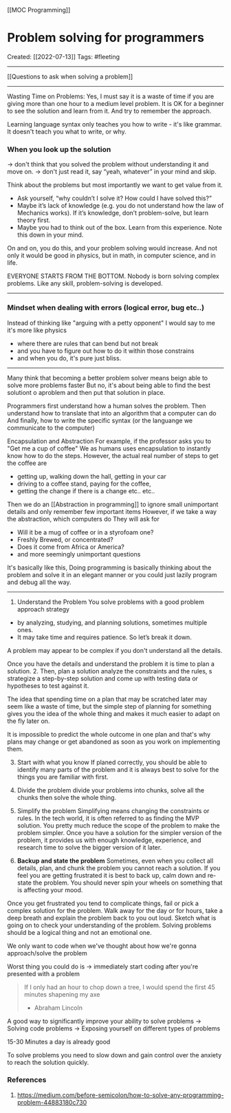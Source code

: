 [[MOC Programming]]

# Problem solving for programmers
Created:  [[2022-07-13]]
Tags: #fleeting 

---
[[Questions to ask when solving a problem]]

---
Wasting Time on Problems: 
Yes, I must say it is a waste of time if you are giving more than one hour to a medium level problem. It is OK for a beginner to see the solution and learn from it. And try to remember the approach.

Learning language syntax only teaches you how to write - 
it's like grammar. It doesn't teach you what to write, or why.

### When you look up the solution 
-> don't think that you solved the problem without understanding it and move on.
-> don't just read it, say “yeah, whatever” in your mind and skip.

Think about the problems but most importantly we want to get value from it. 
- Ask yourself, “why couldn’t I solve it? How could I have solved this?”
- Maybe it’s lack of knowledge (e.g. you do not understand how the law of Mechanics works). If it’s knowledge, don’t problem-solve, but learn theory first.
- Maybe you had to think out of the box. Learn from this experience. Note this down in your mind.

On and on, you do this, and your problem solving would increase. And not only it would be good in physics, but in math, in computer science, and in life.

EVERYONE STARTS FROM THE BOTTOM.
Nobody is born solving complex problems. Like any skill, problem-solving is developed.

---
### Mindset when dealing with errors (logical error, bug etc..)
Instead of thinking like "arguing with a petty opponent" 
I would say to me it's more like physics 
- where there are rules that can bend but not break 
- and you have to figure out how to do it within those constrains 
- and when you do, it's pure just bliss.
---
Many think that becoming a better problem solver means beign able to solve more problems faster
But no, it's about being able to find the best solutiont o aproblem and then put that solution in place.


Programmers first understand how a human solves the problem.
Then understand how to translate that into an algorithm that a computer can do
And finally, how to write the specific syntax (or the languange we communicate to the computer)

Encapsulation and Abstraction
For example, if the professor asks you to "Get me a cup of coffee"
We as humans uses encapsulation to instantly know how to do the steps.
However, the actual real number of steps to get the coffee are
- getting up, walking down the hall, getting in your car
- driving to a coffee stand, paying for the coffee, 
- getting the change if there is a change etc.. etc.. 

Then we do an [[Abstraction in programming]] to ignore small unimportant details and only remember few important items
However, if we take a way the abstraction, which computers do
They will ask for 
- Will it be a mug of coffee or in a styrofoam one?
- Freshly Brewed, or concentrated?
- Does it come from Africa or America?
- and more seemingly unimportant questions

It's basically like this, 
Doing programming is basically
thinking about the problem and solve it in an elegant manner
or
you could just lazily program and debug all the way. 

---
1. Understand the Problem
You solve problems with a good problem approach strategy 
- by analyzing, studying, and planning solutions, sometimes multiple ones. 
- It may take time and requires patience. So let’s break it down.

A problem may appear to be complex if you don't understand all the details.

Once you have the details and understand the problem it is time to plan a solution.
2. Then, plan a solution
analyze the constraints and the rules, s
strategize a step-by-step solution and 
come up with testing data or hypotheses to test against it.

The idea that spending time on a plan that may be scratched later may seem like a waste of time, 
but the simple step of planning for something gives you the idea of the whole thing and makes it much easier to adapt on the fly later on.

It is impossible to predict the whole outcome in one plan and that's why plans may change or get abandoned as soon as you work on implementing them.


3.  Start with what you know
If planed correctly, you should be able to identify many parts of the problem and it is always best to solve for the things you are familiar with first.


4.  Divide the problem
divide your problems into chunks, solve all the chunks then solve the whole thing.

5. Simplify the problem
Simplifying means changing the constraints or rules. In the tech world, it is often referred to as finding the MVP solution. You pretty much reduce the scope of the problem to make the problem simpler. Once you have a solution for the simpler version of the problem, it provides us with enough knowledge, experience, and research time to solve the bigger version of it later.


6. **Backup and state the problem**
Sometimes, even when you collect all details, plan, and chunk the problem you cannot reach a solution. If you feel you are getting frustrated it is best to back up, calm down and re-state the problem. You should never spin your wheels on something that is affecting your mood.

Once you get frustrated you tend to complicate things, fail or pick a complex solution for the problem. Walk away for the day or for hours, take a deep breath and explain the problem back to you out loud. Sketch what is going on to check your understanding of the problem. 
Solving problems should be a logical thing and not an emotional one.



We only want to code when we've thought about how we're gonna approach/solve the problem





Worst thing you could do is
-> immediately start coding after you're presented with a problem


> If I only had an hour to chop down a tree, 
> I would spend the first 45 minutes shapening my axe
> - Abraham Lincoln 


A good way to significantly improve your ability to solve problems
-> Solving code problems 
-> Exposing yourself on different types of problems

15-30 Minutes a day is already good


To solve problems you need to slow down and gain control over the anxiety to reach the solution quickly.












### References
1. https://medium.com/before-semicolon/how-to-solve-any-programming-problem-44883180c730